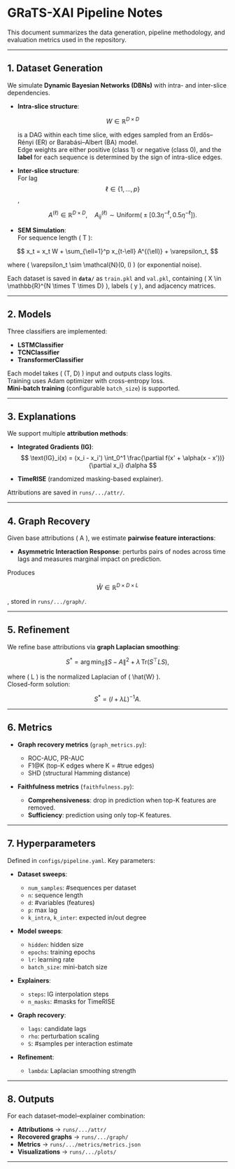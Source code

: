 # GRaTS-XAI Pipeline Notes

This document summarizes the data generation, pipeline methodology, and evaluation metrics used in the repository.

---

## 1. Dataset Generation

We simulate **Dynamic Bayesian Networks (DBNs)** with intra- and inter-slice dependencies.

- **Intra-slice structure**:  

  $$
  W \in \mathbb{R}^{D \times D}
  $$

  is a DAG within each time slice, with edges sampled from an Erdős–Rényi (ER) or Barabási–Albert (BA) model.  
  Edge weights are either positive (class 1) or negative (class 0), and the **label** for each sequence is determined by the sign of intra-slice edges.

- **Inter-slice structure**:  
  For lag $$ \ell \in \{1, \dots, p\} $$,  

  $$
  A^{(\ell)} \in \mathbb{R}^{D \times D}, \quad A^{(\ell)}_{ij} \sim \text{Uniform}\big(\pm [0.3 \eta^{-\ell}, 0.5 \eta^{-\ell}] \big).
  $$

- **SEM Simulation**:  
  For sequence length \( T \):
  
$$
x_t = x_t W + \sum_{\ell=1}^p x_{t-\ell} A^{(\ell)} + \varepsilon_t,
$$
  
  where \( \varepsilon_t \sim \mathcal{N}(0, I) \) (or exponential noise).

Each dataset is saved in **`data/`** as `train.pkl` and `val.pkl`, containing \( X \in \mathbb{R}^{N \times T \times D} \), labels \( y \), and adjacency matrices.

---

## 2. Models

Three classifiers are implemented:

- **LSTMClassifier**  
- **TCNClassifier**  
- **TransformerClassifier**

Each model takes \( (T, D) \) input and outputs class logits.  
Training uses Adam optimizer with cross-entropy loss.  
**Mini-batch training** (configurable `batch_size`) is supported.

---

## 3. Explanations

We support multiple **attribution methods**:

- **Integrated Gradients (IG)**:
$$
\text{IG}_i(x) = (x_i - x_i') \int_0^1 \frac{\partial f(x' + \alpha(x - x'))}{\partial x_i} d\alpha
$$

- **TimeRISE** (randomized masking-based explainer).

Attributions are saved in `runs/.../attr/`.

---

## 4. Graph Recovery

Given base attributions \( A \), we estimate **pairwise feature interactions**:

- **Asymmetric Interaction Response**:
  perturbs pairs of nodes across time lags and measures marginal impact on prediction.

Produces 

$$ 
\hat{W} \in \mathbb{R}^{D \times D \times L} 
$$

, stored in `runs/.../graph/`.

---

## 5. Refinement

We refine base attributions via **graph Laplacian smoothing**:

$$
S^\ast = \arg\min_S \| S - A \|^2 + \lambda \, \text{Tr}(S^\top L S),
$$

where \( L \) is the normalized Laplacian of \( \hat{W} \).  
Closed-form solution:

$$
S^\ast = (I + \lambda L)^{-1} A.
$$

---

## 6. Metrics

- **Graph recovery metrics** (`graph_metrics.py`):
  - ROC-AUC, PR-AUC
  - F1@K (top-K edges where K = #true edges)
  - SHD (structural Hamming distance)

- **Faithfulness metrics** (`faithfulness.py`):
  - **Comprehensiveness**: drop in prediction when top-K features are removed.
  - **Sufficiency**: prediction using only top-K features.

---

## 7. Hyperparameters

Defined in `configs/pipeline.yaml`. Key parameters:

- **Dataset sweeps**:  
  - `num_samples`: #sequences per dataset  
  - `n`: sequence length  
  - `d`: #variables (features)  
  - `p`: max lag  
  - `k_intra`, `k_inter`: expected in/out degree  

- **Model sweeps**:  
  - `hidden`: hidden size  
  - `epochs`: training epochs  
  - `lr`: learning rate  
  - `batch_size`: mini-batch size  

- **Explainers**:  
  - `steps`: IG interpolation steps  
  - `n_masks`: #masks for TimeRISE  

- **Graph recovery**:  
  - `lags`: candidate lags  
  - `rho`: perturbation scaling  
  - `S`: #samples per interaction estimate  

- **Refinement**:  
  - `lambda`: Laplacian smoothing strength  

---

## 8. Outputs

For each dataset–model–explainer combination:

- **Attributions** → `runs/.../attr/`  
- **Recovered graphs** → `runs/.../graph/`  
- **Metrics** → `runs/.../metrics/metrics.json`  
- **Visualizations** → `runs/.../plots/`

---

